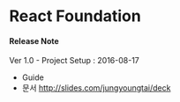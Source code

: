 React Foundation
================

#### Release Note
Ver 1.0 - Project Setup : 2016-08-17

- Guide
- 문서
	<http://slides.com/jungyoungtai/deck>
